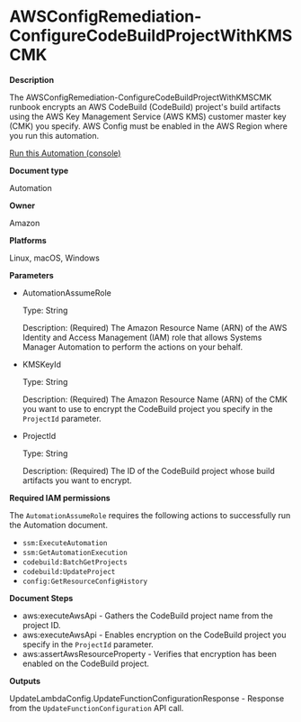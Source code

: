 # AWSConfigRemediation\-ConfigureCodeBuildProjectWithKMSCMK<a name="automation-aws-codebuild-cmk"></a>

**Description**

The AWSConfigRemediation\-ConfigureCodeBuildProjectWithKMSCMK runbook encrypts an AWS CodeBuild \(CodeBuild\) project's build artifacts using the AWS Key Management Service \(AWS KMS\) customer master key \(CMK\) you specify\. AWS Config must be enabled in the AWS Region where you run this automation\.

[Run this Automation \(console\)](https://console.aws.amazon.com/systems-manager/automation/execute/AWSConfigRemediation-ConfigureCodeBuildProjectWithKMSCMK)

**Document type**

Automation

**Owner**

Amazon

**Platforms**

Linux, macOS, Windows

**Parameters**
+ AutomationAssumeRole

  Type: String

  Description: \(Required\) The Amazon Resource Name \(ARN\) of the AWS Identity and Access Management \(IAM\) role that allows Systems Manager Automation to perform the actions on your behalf\.
+ KMSKeyId

  Type: String

  Description: \(Required\) The Amazon Resource Name \(ARN\) of the CMK you want to use to encrypt the CodeBuild project you specify in the `ProjectId` parameter\.
+ ProjectId

  Type: String

  Description: \(Required\) The ID of the CodeBuild project whose build artifacts you want to encrypt\.

**Required IAM permissions**

The `AutomationAssumeRole` requires the following actions to successfully run the Automation document\.
+ `ssm:ExecuteAutomation`
+ `ssm:GetAutomationExecution`
+ `codebuild:BatchGetProjects`
+ `codebuild:UpdateProject`
+ `config:GetResourceConfigHistory`

**Document Steps**
+ aws:executeAwsApi \- Gathers the CodeBuild project name from the project ID\.
+ aws:executeAwsApi \- Enables encryption on the CodeBuild project you specify in the `ProjectId` parameter\.
+ aws:assertAwsResourceProperty \- Verifies that encryption has been enabled on the CodeBuild project\.

**Outputs**

UpdateLambdaConfig\.UpdateFunctionConfigurationResponse \- Response from the `UpdateFunctionConfiguration` API call\.